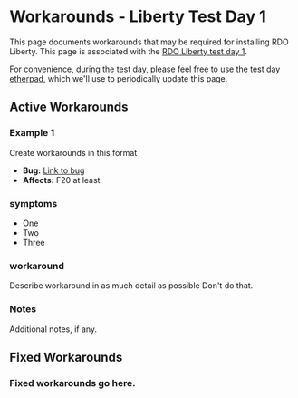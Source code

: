 # Workarounds - Liberty Test Day 1

This page documents workarounds that may be required for installing 
RDO Liberty. This page is associated with the 
[RDO Liberty test day 1](/testday/rdo-test-day-liberty-01).

For convenience, during the test day, please feel free to use [the test
day etherpad](https://etherpad.openstack.org/p/rdo_test_day_sep_2015),
which we'll use to periodically update this page.


## Active Workarounds

### Example 1 ###

Create workarounds in this format

*  **Bug:** [Link to bug](https://bugs.launchpad.net/openstack-manuals/+bug/1234)
* **Affects:** F20 at least

### symptoms

* One
* Two
* Three

### workaround

Describe workaround in as much detail as possible 
Don't do that.

### Notes

Additional notes, if any.


## Fixed Workarounds 

### Fixed workarounds go here.
